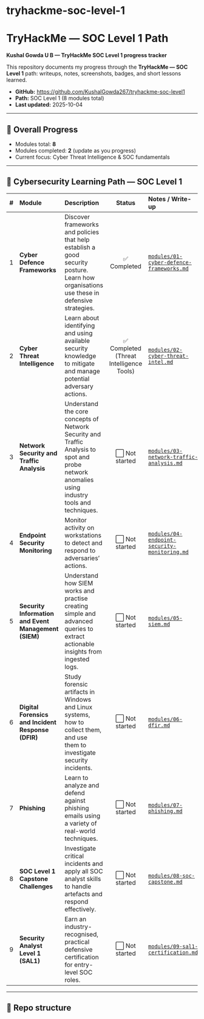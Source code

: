 # tryhackme-soc-level-1
# TryHackMe — SOC Level 1 Path
**Kushal Gowda U B — TryHackMe SOC Level 1 progress tracker**

This repository documents my progress through the **TryHackMe — SOC Level 1** path: writeups, notes, screenshots, badges, and short lessons learned.

- **GitHub:** https://github.com/KushalGowda267/tryhackme-soc-level1  
- **Path:** SOC Level 1 (8 modules total)
- **Last updated:** 2025-10-04

---

## 🚦 Overall Progress
- Modules total: **8**
- Modules completed: **2** (update as you progress)
- Current focus: Cyber Threat Intelligence & SOC fundamentals

---

## 🧩 Cybersecurity Learning Path — SOC Level 1

| # | Module | Description | Status | Notes / Write-up |
|---:|:-------|:-------------|:------:|:----------------|
| 1 | **Cyber Defence Frameworks** | Discover frameworks and policies that help establish a good security posture. Learn how organisations use these in defensive strategies. | ✅ Completed | [`modules/01-cyber-defence-frameworks.md`](module/01-cyber-defence-frameworks/01-junior-security-analyst-intro.md) |
| 2 | **Cyber Threat Intelligence** | Learn about identifying and using available security knowledge to mitigate and manage potential adversary actions. | ✅ Completed (Threat Intelligence Tools) | [`modules/02-cyber-threat-intel.md`](modules/02-cyber-threat-intel.md) |
| 3 | **Network Security and Traffic Analysis** | Understand the core concepts of Network Security and Traffic Analysis to spot and probe network anomalies using industry tools and techniques. | ⬜ Not started | [`modules/03-network-traffic-analysis.md`](modules/03-network-traffic-analysis.md) |
| 4 | **Endpoint Security Monitoring** | Monitor activity on workstations to detect and respond to adversaries’ actions. | ⬜ Not started | [`modules/04-endpoint-security-monitoring.md`](modules/04-endpoint-security-monitoring.md) |
| 5 | **Security Information and Event Management (SIEM)** | Understand how SIEM works and practise creating simple and advanced queries to extract actionable insights from ingested logs. | ⬜ Not started | [`modules/05-siem.md`](modules/05-siem.md) |
| 6 | **Digital Forensics and Incident Response (DFIR)** | Study forensic artifacts in Windows and Linux systems, how to collect them, and use them to investigate security incidents. | ⬜ Not started | [`modules/06-dfir.md`](modules/06-dfir.md) |
| 7 | **Phishing** | Learn to analyze and defend against phishing emails using a variety of real-world techniques. | ⬜ Not started | [`modules/07-phishing.md`](modules/07-phishing.md) |
| 8 | **SOC Level 1 Capstone Challenges** | Investigate critical incidents and apply all SOC analyst skills to handle artefacts and respond effectively. | ⬜ Not started | [`modules/08-soc-capstone.md`](modules/08-soc-capstone.md) |
| 9 | **Security Analyst Level 1 (SAL1)** | Earn an industry-recognised, practical defensive certification for entry-level SOC roles. | ⬜ Not started | [`modules/09-sal1-certification.md`](modules/09-sal1-certification.md) |


---

## 📁 Repo structure
